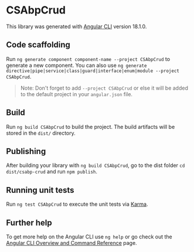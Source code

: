 # CSAbpCrud

This library was generated with [Angular CLI](https://github.com/angular/angular-cli) version 18.1.0.

## Code scaffolding

Run `ng generate component component-name --project CSAbpCrud` to generate a new component. You can also use `ng generate directive|pipe|service|class|guard|interface|enum|module --project CSAbpCrud`.
> Note: Don't forget to add `--project CSAbpCrud` or else it will be added to the default project in your `angular.json` file. 

## Build

Run `ng build CSAbpCrud` to build the project. The build artifacts will be stored in the `dist/` directory.

## Publishing

After building your library with `ng build CSAbpCrud`, go to the dist folder `cd dist/csabp-crud` and run `npm publish`.

## Running unit tests

Run `ng test CSAbpCrud` to execute the unit tests via [Karma](https://karma-runner.github.io).

## Further help

To get more help on the Angular CLI use `ng help` or go check out the [Angular CLI Overview and Command Reference](https://angular.dev/tools/cli) page.
